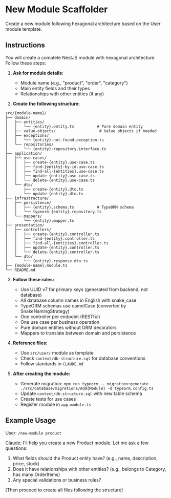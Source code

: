 # New Module Scaffolder

Create a new module following hexagonal architecture based on the User module template.

## Instructions

You will create a complete NestJS module with hexagonal architecture. Follow these steps:

1. **Ask for module details:**
   - Module name (e.g., "product", "order", "category")
   - Main entity fields and their types
   - Relationships with other entities (if any)

2. **Create the following structure:**

```
src/{module-name}/
├── domain/
│   ├── entities/
│   │   └── {entity}.entity.ts          # Pure domain entity
│   ├── value-objects/                   # Value objects if needed
│   ├── exceptions/
│   │   └── {entity}-not-found.exception.ts
│   └── repositories/
│       └── {entity}-repository.interface.ts
├── application/
│   ├── use-cases/
│   │   ├── create-{entity}.use-case.ts
│   │   ├── find-{entity}-by-id.use-case.ts
│   │   ├── find-all-{entities}.use-case.ts
│   │   ├── update-{entity}.use-case.ts
│   │   └── delete-{entity}.use-case.ts
│   └── dto/
│       ├── create-{entity}.dto.ts
│       └── update-{entity}.dto.ts
├── infrastructure/
│   ├── persistence/
│   │   ├── {entity}.schema.ts          # TypeORM schema
│   │   └── typeorm-{entity}.repository.ts
│   └── mappers/
│       └── {entity}.mapper.ts
├── presentation/
│   ├── controllers/
│   │   ├── create-{entity}.controller.ts
│   │   ├── find-{entity}.controller.ts
│   │   ├── find-all-{entities}.controller.ts
│   │   ├── update-{entity}.controller.ts
│   │   └── delete-{entity}.controller.ts
│   └── dto/
│       └── {entity}-response.dto.ts
├── {module-name}.module.ts
└── README.md
```

3. **Follow these rules:**
   - Use UUID v7 for primary keys (generated from backend, not database)
   - All database column names in English with snake_case
   - TypeORM schemas use camelCase (converted by SnakeNamingStrategy)
   - One controller per endpoint (RESTful)
   - One use case per business operation
   - Pure domain entities without ORM decorators
   - Mappers to translate between domain and persistence

4. **Reference files:**
   - Use `src/user/` module as template
   - Check `context/db-structure.sql` for database conventions
   - Follow standards in `CLAUDE.md`

5. **After creating the module:**
   - Generate migration: `npm run typeorm -- migration:generate ./src/database/migrations/Add{Module} -d typeorm.config.ts`
   - Update `context/db-structure.sql` with new table schema
   - Create tests for use cases
   - Register module in `app.module.ts`

## Example Usage

User: `/new-module product`

Claude: I'll help you create a new Product module. Let me ask a few questions:
1. What fields should the Product entity have? (e.g., name, description, price, stock)
2. Does it have relationships with other entities? (e.g., belongs to Category, has many OrderItems)
3. Any special validations or business rules?

[Then proceed to create all files following the structure]
